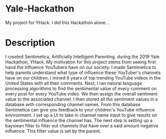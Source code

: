 # Yale-Hackathon
My project for YHack. I did this Hackathon alone. .

# Description 
I created Sentimetica, Artificially Intelligent Parenting, during the 2019 Yale Hackathon, YHack. My motivation for this project stems from seeing first hand the influence YouTubers have on our society. I made Sentimetica to help parents understand what type of influence these YouTuber's channels have on our children. I mined 6 years of top trending YouTube videos in the United States with all their comments. Next, I ran natural language processing algorithms to find the sentimental value of every comment on every post for every YouTube video. We then assign the overall sentiment value to the associated channel. I then stored all the sentiment values in a database with corresponding channel names. From this database Sentimetica can give you feedback to your children's YouTube influence environment. I set up a UI to take in channel name input to give results on the sentimental influence the channel has. The next step is setting up a baysiean filter to filter out channels that have over a said amount negative influence. This filter value is set by the parent.
